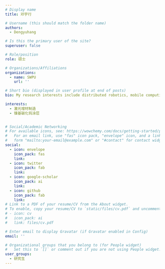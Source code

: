 ```yaml
---
# Display name
title: 邓宇行

# Username (this should match the folder name)
authors:
  - Dengyuhang

# Is this the primary user of the site?
superuser: false

# Role/position
role: 硕士

# Organizations/Affiliations
organizations:
  - name: SWPU
    url: ''

# Short bio (displayed in user profile at end of posts)
bio: My research interests include distributed robotics, mobile computing and programmable matter.

interests:
  - 激光增材制造
  - 镍基碳化钨涂层
 

# Social/Academic Networking
# For available icons, see: https://wowchemy.com/docs/getting-started/page-builder/#icons
#   For an email link, use "fas" icon pack, "envelope" icon, and a link in the
#   form "mailto:your-email@example.com" or "#contact" for contact widget.
social:
  - icon: envelope
    icon_pack: fas
    link: 
  - icon: twitter
    icon_pack: fab
    link: 
  - icon: google-scholar
    icon_pack: ai
    link: 
  - icon: github
    icon_pack: fab
    link: 
# Link to a PDF of your resume/CV from the About widget.
# To enable, copy your resume/CV to `static/files/cv.pdf` and uncomment the lines below.
# - icon: cv
#   icon_pack: ai
#   link: files/cv.pdf

# Enter email to display Gravatar (if Gravatar enabled in Config)
email: ''

# Organizational groups that you belong to (for People widget)
#   Set this to `[]` or comment out if you are not using People widget.
user_groups:
  - 研究生
---
```

